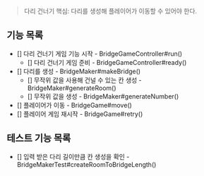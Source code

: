 > 다리 건너기 핵심: 다리를 생성해 플레이어가 이동할 수 있어야 한다.

## 기능 목록

- [] 다리 건너기 게임 기능 시작 - BridgeGameController#run()
    - [] 다리 건너기 게임 준비 - BridgeGameController#ready()
- [] 다리를 생성 - BridgeMaker#makeBridge()
    - [] 무작위 값을 사용해 건널 수 있는 칸 생성 - BridgeMaker#generateRoom()
    - [] 무작위 값을 생성 - BridgeMaker#generateNumber()
- [] 플레이어가 이동 - BridgeGame#move()
- [] 플레이어 게임 재시작 - BridgeGame#retry()

## 테스트 기능 목록

- [] 입력 받은 다리 길이만큼 칸 생성을 확인 - BridgeMakerTest#createRoomToBridgeLength()